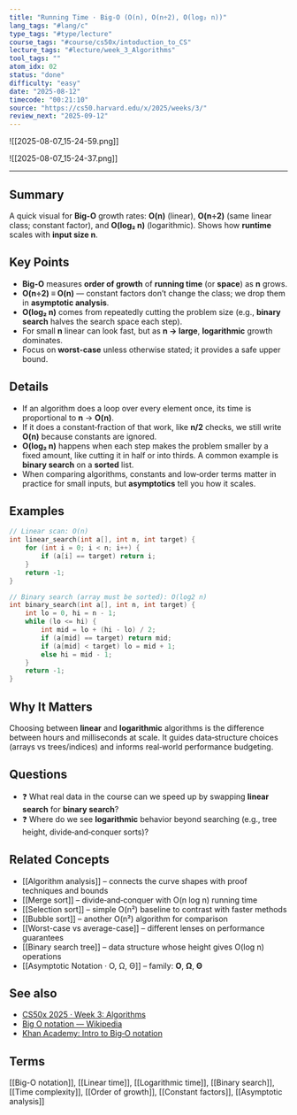 ```yaml
---
title: "Running Time · Big‑O (O(n), O(n÷2), O(log₂ n))"
lang_tags: "#lang/c"
type_tags: "#type/lecture"
course_tags: "#course/cs50x/intoduction_to_CS"
lecture_tags: "#lecture/week_3_Algorithms"
tool_tags: ""
atom_idx: 02
status: "done"
difficulty: "easy"
date: "2025-08-12"
timecode: "00:21:10"
source: "https://cs50.harvard.edu/x/2025/weeks/3/"
review_next: "2025-09-12"
---
```


![[2025-08-07_15-24-59.png]]


![[2025-08-07_15-24-37.png]]


---

## Summary
A quick visual for **Big-O** growth rates: **O(n)** (linear), **O(n÷2)** (same linear class; constant factor), and **O(log₂ n)** (logarithmic). Shows how **runtime** scales with **input size n**.

## Key Points
- **Big-O** measures **order of growth** of **running time** (or **space**) as **n** grows.
- **O(n÷2) ≡ O(n)** — constant factors don’t change the class; we drop them in **asymptotic analysis**.
- **O(log₂ n)** comes from repeatedly cutting the problem size (e.g., **binary search** halves the search space each step).
- For small **n** linear can look fast, but as **n → large**, **logarithmic** growth dominates.
- Focus on **worst‑case** unless otherwise stated; it provides a safe upper bound.

## Details
- If an algorithm does a loop over every element once, its time is proportional to **n** → **O(n)**.
- If it does a constant‑fraction of that work, like **n/2** checks, we still write **O(n)** because constants are ignored.
- **O(log₂ n)** happens when each step makes the problem smaller by a fixed amount, like cutting it in half or into thirds. A common example is **binary search** on a **sorted** list.
- When comparing algorithms, constants and low‑order terms matter in practice for small inputs, but **asymptotics** tell you how it scales.

## Examples
```c
// Linear scan: O(n)
int linear_search(int a[], int n, int target) {
    for (int i = 0; i < n; i++) {
        if (a[i] == target) return i;
    }
    return -1;
}
```

```c
// Binary search (array must be sorted): O(log2 n)
int binary_search(int a[], int n, int target) {
    int lo = 0, hi = n - 1;
    while (lo <= hi) {
        int mid = lo + (hi - lo) / 2;
        if (a[mid] == target) return mid;
        if (a[mid] < target) lo = mid + 1;
        else hi = mid - 1;
    }
    return -1;
}
```

## **Why It Matters**
Choosing between **linear** and **logarithmic** algorithms is the difference between hours and milliseconds at scale. It guides data‑structure choices (arrays vs trees/indices) and informs real‑world performance budgeting.

## Questions
- ❓ What real data in the course can we speed up by swapping **linear search** for **binary search**?
- ❓ Where do we see **logarithmic** behavior beyond searching (e.g., tree height, divide‑and‑conquer sorts)?

## Related Concepts
- [[Algorithm analysis]] – connects the curve shapes with proof techniques and bounds
- [[Merge sort]] – divide‑and‑conquer with O(n log n) running time
- [[Selection sort]] – simple O(n²) baseline to contrast with faster methods
- [[Bubble sort]] – another O(n²) algorithm for comparison
- [[Worst-case vs average-case]] – different lenses on performance guarantees
- [[Binary search tree]] – data structure whose height gives O(log n) operations
-  [[Asymptotic Notation · O, Ω, Θ]] – family: **O**, **Ω**, **Θ**

## See also
- [CS50x 2025 · Week 3: Algorithms](https://cs50.harvard.edu/x/2025/weeks/3/)
- [Big O notation — Wikipedia](https://en.wikipedia.org/wiki/Big_O_notation)
- [Khan Academy: Intro to Big‑O notation](https://www.khanacademy.org/computing/computer-science/algorithms/asymptotic-notation/a/big-o-notation)

## Terms
[[Big-O notation]], [[Linear time]], [[Logarithmic time]], [[Binary search]], [[Time complexity]], [[Order of growth]], [[Constant factors]], [[Asymptotic analysis]]
